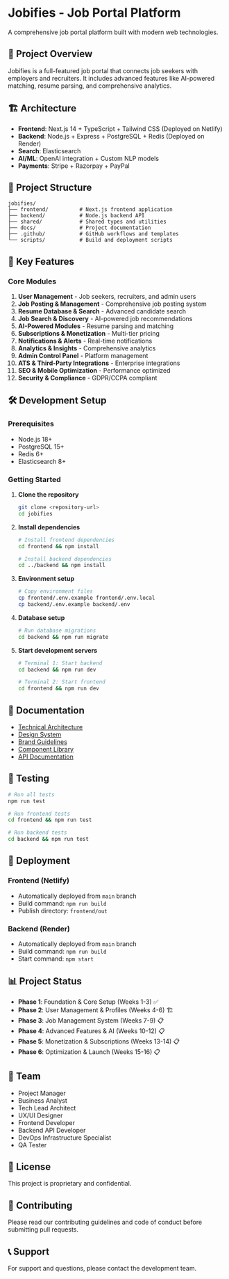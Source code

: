 # Jobifies - Job Portal Platform

A comprehensive job portal platform built with modern web technologies.

## 🚀 Project Overview

Jobifies is a full-featured job portal that connects job seekers with employers and recruiters. It includes advanced features like AI-powered matching, resume parsing, and comprehensive analytics.

## 🏗️ Architecture

- **Frontend**: Next.js 14 + TypeScript + Tailwind CSS (Deployed on Netlify)
- **Backend**: Node.js + Express + PostgreSQL + Redis (Deployed on Render)
- **Search**: Elasticsearch
- **AI/ML**: OpenAI integration + Custom NLP models
- **Payments**: Stripe + Razorpay + PayPal

## 📁 Project Structure

```
jobifies/
├── frontend/          # Next.js frontend application
├── backend/           # Node.js backend API
├── shared/            # Shared types and utilities
├── docs/              # Project documentation
├── .github/           # GitHub workflows and templates
└── scripts/           # Build and deployment scripts
```

## 🎯 Key Features

### Core Modules
1. **User Management** - Job seekers, recruiters, and admin users
2. **Job Posting & Management** - Comprehensive job posting system
3. **Resume Database & Search** - Advanced candidate search
4. **Job Search & Discovery** - AI-powered job recommendations
5. **AI-Powered Modules** - Resume parsing and matching
6. **Subscriptions & Monetization** - Multi-tier pricing
7. **Notifications & Alerts** - Real-time notifications
8. **Analytics & Insights** - Comprehensive analytics
9. **Admin Control Panel** - Platform management
10. **ATS & Third-Party Integrations** - Enterprise integrations
11. **SEO & Mobile Optimization** - Performance optimized
12. **Security & Compliance** - GDPR/CCPA compliant

## 🛠️ Development Setup

### Prerequisites
- Node.js 18+
- PostgreSQL 15+
- Redis 6+
- Elasticsearch 8+

### Getting Started

1. **Clone the repository**
   ```bash
   git clone <repository-url>
   cd jobifies
   ```

2. **Install dependencies**
   ```bash
   # Install frontend dependencies
   cd frontend && npm install
   
   # Install backend dependencies
   cd ../backend && npm install
   ```

3. **Environment setup**
   ```bash
   # Copy environment files
   cp frontend/.env.example frontend/.env.local
   cp backend/.env.example backend/.env
   ```

4. **Database setup**
   ```bash
   # Run database migrations
   cd backend && npm run migrate
   ```

5. **Start development servers**
   ```bash
   # Terminal 1: Start backend
   cd backend && npm run dev
   
   # Terminal 2: Start frontend
   cd frontend && npm run dev
   ```

## 📖 Documentation

- [Technical Architecture](./TECHNICAL_ARCHITECTURE.md)
- [Design System](./DESIGN_SYSTEM_FOUNDATION.md)
- [Brand Guidelines](./BRAND_IDENTITY_GUIDELINES.md)
- [Component Library](./COMPONENT_LIBRARY.md)
- [API Documentation](./docs/api.md)

## 🧪 Testing

```bash
# Run all tests
npm run test

# Run frontend tests
cd frontend && npm run test

# Run backend tests
cd backend && npm run test
```

## 🚀 Deployment

### Frontend (Netlify)
- Automatically deployed from `main` branch
- Build command: `npm run build`
- Publish directory: `frontend/out`

### Backend (Render)
- Automatically deployed from `main` branch
- Build command: `npm run build`
- Start command: `npm start`

## 📊 Project Status

- **Phase 1**: Foundation & Core Setup (Weeks 1-3) ✅
- **Phase 2**: User Management & Profiles (Weeks 4-6) 🏗️
- **Phase 3**: Job Management System (Weeks 7-9) 📋
- **Phase 4**: Advanced Features & AI (Weeks 10-12) 📋
- **Phase 5**: Monetization & Subscriptions (Weeks 13-14) 📋
- **Phase 6**: Optimization & Launch (Weeks 15-16) 📋

## 👥 Team

- Project Manager
- Business Analyst
- Tech Lead Architect
- UX/UI Designer
- Frontend Developer
- Backend API Developer
- DevOps Infrastructure Specialist
- QA Tester

## 📄 License

This project is proprietary and confidential.

## 🤝 Contributing

Please read our contributing guidelines and code of conduct before submitting pull requests.

## 📞 Support

For support and questions, please contact the development team.